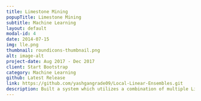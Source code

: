 ```yaml
---
title: Limestone Mining
popupTitle: Limestone Mining
subtitle: Machine Learning
layout: default
modal-id: 4
date: 2014-07-15
img: lle.png
thumbnail: roundicons-thumbnail.png
alt: image-alt
project-date: Aug 2017 - Dec 2017
client: Start Bootstrap
category: Machine Learning
github: Latest Release
link: https://github.com/yashgangrade09/Local-Linear-Ensembles.git
description: Built a system which utilizes a combination of multiple Linear Classifiers to classify N-Dimensional spatial data. Classification accuracies improved by 5-20 percent as compared to a single classifier.
---
```

